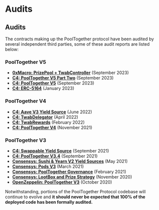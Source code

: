 # Audits

## Audits

The contracts making up the PoolTogether protocol have been audited by several independent third parties, some of these audit reports are listed below:

### PoolTogether V5

* [**0xMacro: PrizePool + TwabController**](https://0xmacro.com/library/audits/pooltogether-1) (September 2023)
* [**C4: PoolTogether V5 Part Two**](https://code4rena.com/reports/2023-08-pooltogether) (September 2023)
* [**C4: PoolTogether V5**](https://code4rena.com/reports/2023-07-pooltogether) (September 2023)
* [**C4: ERC-5164**](https://code4rena.com/reports/2022-12-pooltogether) (January 2023)

### PoolTogether V4

* [**C4: Aave V3 Yield Source**](https://code4rena.com/reports/2022-04-pooltogether/) (June 2022)
* [**C4: TwabDelegator**](https://code4rena.com/reports/2022-02-pooltogether/) (April 2022)
* [**C4: TwabRewards**](https://code4rena.com/reports/2021-12-pooltogether/) (February 2022)
* [**C4: PoolTogether V4**](https://code4rena.com/reports/2021-10-pooltogether) (November 2021)

### PoolTogether V3

* [**C4: Swappable Yield Source**](https://code4rena.com/reports/2021-07-pooltogether/) (September 2021)
* [**C4: PoolTogether V3.4**](https://code4rena.com/reports/2021-06-pooltogether) (September 2021)
* [**Consensys: Sushi & Yearn V2 Yield Sources**](https://consensys.net/diligence/audits/2021/05/pooltogether-sushi-and-yearn-v2-yield-sources/) (May 2021)
* [**Consensys: Pods V3**](https://consensys.net/diligence/audits/2021/03/pooltogether-pods/) (March 2021)
* [**Consensys: PoolTogether Governance**](https://consensys.net/diligence/audits/2021/02/pooltogether/) (February 2021)
* [**Consensys: LootBox and Prize Strategy**](https://consensys.net/diligence/audits/2020/11/pooltogether-lootbox-and-multiplewinners-strategy/) (November 2020)
* [**OpenZeppelin: PoolTogether V3**](https://blog.openzeppelin.com/pooltogether-v3-audit/) (October 2020)

Notwithstanding, portions of the PoolTogether Protocol codebase will continue to evolve and **it should never be expected that 100% of the deployed code has been formally audited.**
